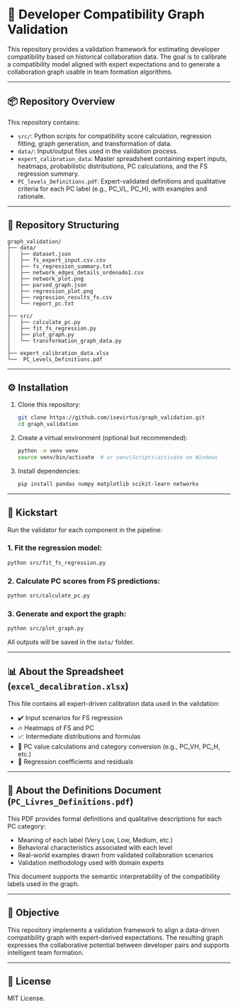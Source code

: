 # 🧪 Developer Compatibility Graph Validation

This repository provides a validation framework for estimating developer compatibility based on historical collaboration data. The goal is to calibrate a compatibility model aligned with expert expectations and to generate a collaboration graph usable in team formation algorithms.

---

## 📦 Repository Overview

This repository contains:

- `src/`: Python scripts for compatibility score calculation, regression fitting, graph generation, and transformation of data.
- `data/`: Input/output files used in the validation process.
- `expert_calibration_data`: Master spreadsheet containing expert inputs, heatmaps, probabilistic distributions, PC calculations, and the FS regression summary.
- `PC_levels_Definitions.pdf`: Expert-validated definitions and qualitative criteria for each PC label (e.g., PC_VL, PC_H), with examples and rationale.

---

## 📂 Repository Structuring

```
graph_validation/
├── data/
│   ├── dataset.json
│   ├── fs_expert_input.csv.csv
│   ├── fs_regression_summary.txt
│   ├── network_edges_details_ordenado1.csv
│   ├── network_plot.png
│   ├── parsed_graph.json
│   ├── regression_plot.png
│   ├── regression_results_fs.csv
│   └── report_pc.txt
│
├── src/
│   ├── calculate_pc.py
│   ├── fit_fs_regression.py
│   ├── plot_graph.py
│   └── transformation_graph_data.py
│
├── expert_calibration_data.xlsx
└──  PC_Levels_Definitions.pdf
```

---

## ⚙️ Installation

1. Clone this repository:
   ```bash
   git clone https://github.com/isevirtus/graph_validation.git
   cd graph_validation
   ```

2. Create a virtual environment (optional but recommended):
   ```bash
   python -m venv venv
   source venv/bin/activate  # or venv\Scripts\activate on Windows
   ```

3. Install dependencies:
   ```bash
   pip install pandas numpy matplotlib scikit-learn networkx
   ```

---

## 🚀 Kickstart

Run the validator for each component in the pipeline:

### 1. Fit the regression model:
```bash
python src/fit_fs_regression.py
```

### 2. Calculate PC scores from FS predictions:
```bash
python src/calculate_pc.py
```

### 3. Generate and export the graph:
```bash
python src/plot_graph.py
```

All outputs will be saved in the `data/` folder.

---

## 📊 About the Spreadsheet (`excel_decalibration.xlsx`)

This file contains all expert-driven calibration data used in the validation:

- ✔️ Input scenarios for FS regression
- 🔥 Heatmaps of FS and PC
- 📈 Intermediate distributions and formulas
- 🧮 PC value calculations and category conversion (e.g., PC_VH, PC_H, etc.)
- 🧾 Regression coefficients and residuals

---

## 📘 About the Definitions Document (`PC_Livres_Definitions.pdf`)

This PDF provides formal definitions and qualitative descriptions for each PC category:

- Meaning of each label (Very Low, Low, Medium, etc.)
- Behavioral characteristics associated with each level
- Real-world examples drawn from validated collaboration scenarios
- Validation methodology used with domain experts

This document supports the semantic interpretability of the compatibility labels used in the graph.

---

## 🧠 Objective

This repository implements a validation framework to align a data-driven compatibility graph with expert-derived expectations. The resulting graph expresses the collaborative potential between developer pairs and supports intelligent team formation.

---

## 📄 License

MIT License.

